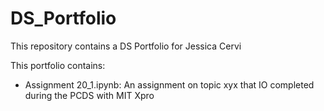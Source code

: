 # DS_Portfolio
This repository contains a DS Portfolio for Jessica Cervi

This portfolio contains:

- Assignment 20_1.ipynb: An assignment on topic xyx that IO completed during the PCDS with MIT Xpro
